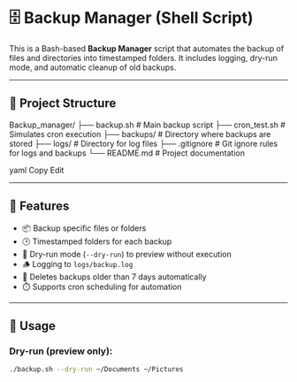 # 🗄️ Backup Manager (Shell Script)

This is a Bash-based **Backup Manager** script that automates the backup of files and directories into timestamped folders. It includes logging, dry-run mode, and automatic cleanup of old backups.

---

## 📁 Project Structure

Backup_manager/
├── backup.sh # Main backup script
├── cron_test.sh # Simulates cron execution
├── backups/ # Directory where backups are stored
├── logs/ # Directory for log files
├── .gitignore # Git ignore rules for logs and backups
└── README.md # Project documentation

yaml
Copy
Edit

---

## 🚀 Features

- 📦 Backup specific files or folders
- 🕒 Timestamped folders for each backup
- 🧪 Dry-run mode (`--dry-run`) to preview without execution
- 🪵 Logging to `logs/backup.log`
- 🧹 Deletes backups older than 7 days automatically
- ⏱️ Supports cron scheduling for automation

---

## 🧪 Usage

### Dry-run (preview only):
```bash
./backup.sh --dry-run ~/Documents ~/Pictures
